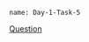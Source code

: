 ```ngMeta
name: Day-1-Task-5
```
[Question](https://www.hackerrank.com/contests/previewdummycontest/challenges/anagram-hai-ya-nahi?adminTab=testcases)
